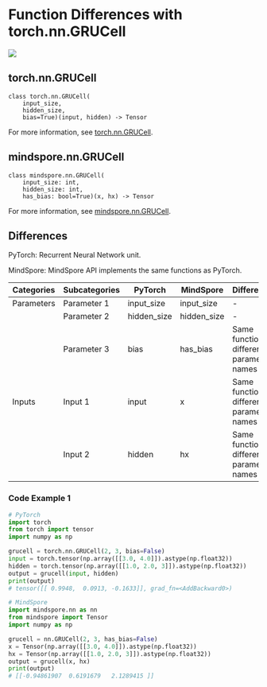 # Function Differences with torch.nn.GRUCell

<a href="https://gitee.com/mindspore/docs/blob/r1.11/docs/mindspore/source_en/note/api_mapping/pytorch_diff/GRUCell.md" target="_blank"><img src="https://mindspore-website.obs.cn-north-4.myhuaweicloud.com/website-images/r1.11/resource/_static/logo_source_en.png"></a>

## torch.nn.GRUCell

```text
class torch.nn.GRUCell(
    input_size,
    hidden_size,
    bias=True)(input, hidden) -> Tensor
```

For more information, see [torch.nn.GRUCell](https://pytorch.org/docs/1.8.1/generated/torch.nn.GRUCell.html).

## mindspore.nn.GRUCell

```text
class mindspore.nn.GRUCell(
    input_size: int,
    hidden_size: int,
    has_bias: bool=True)(x, hx) -> Tensor
```

For more information, see [mindspore.nn.GRUCell](https://www.mindspore.cn/docs/en/r1.11/api_python/nn/mindspore.nn.GRUCell.html).

## Differences

PyTorch: Recurrent Neural Network unit.

MindSpore: MindSpore API implements the same functions as PyTorch.

| Categories | Subcategories |PyTorch | MindSpore | Difference |
| ---- | ----- | ------- | --------- | ------------- |
|Parameters | Parameter 1 | input_size | input_size |- |
| | Parameter 2 | hidden_size | hidden_size | - |
| | Parameter 3 | bias | has_bias | Same function, different parameter names |
|Inputs | Input 1 | input | x | Same function, different parameter names |
| | Input 2 | hidden | hx |  Same function, different parameter names |

### Code Example 1

```python
# PyTorch
import torch
from torch import tensor
import numpy as np

grucell = torch.nn.GRUCell(2, 3, bias=False)
input = torch.tensor(np.array([[3.0, 4.0]]).astype(np.float32))
hidden = torch.tensor(np.array([[1.0, 2.0, 3]]).astype(np.float32))
output = grucell(input, hidden)
print(output)
# tensor([[ 0.9948,  0.0913, -0.1633]], grad_fn=<AddBackward0>)

# MindSpore
import mindspore.nn as nn
from mindspore import Tensor
import numpy as np

grucell = nn.GRUCell(2, 3, has_bias=False)
x = Tensor(np.array([[3.0, 4.0]]).astype(np.float32))
hx = Tensor(np.array([[1.0, 2.0, 3]]).astype(np.float32))
output = grucell(x, hx)
print(output)
# [[-0.94861907  0.6191679   2.1289415 ]]
```
